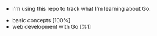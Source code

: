 * I'm using this repo to track what I'm learning about Go.
- basic concepts [100%] 
- web development with Go [%1]